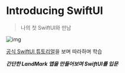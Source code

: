 # Introducing SwiftUI

> 나의 첫 SwiftUI와 만남

![img](https://docs-assets.developer.apple.com/published/a151730046f7ac186031a760fe890b92/overview-hero@2x.png)
<br/>

[공식 SwiftUI 튜토리얼](https://developer.apple.com/tutorials/swiftui)을 보며 따라하며 학습
<br/>

**_간단한 LandMark 앱을 만들어보며 SwiftUI를 입문_**
<br/>
